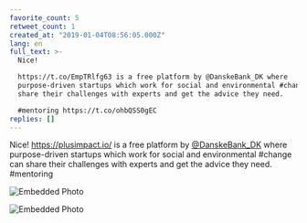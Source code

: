 ```yaml
---
favorite_count: 5
retweet_count: 1
created_at: "2019-01-04T08:56:05.000Z"
lang: en
full_text: >-
  Nice!

  https://t.co/EmpTRlfg63 is a free platform by @DanskeBank_DK where
  purpose-driven startups which work for social and environmental #change can
  share their challenges with experts and get the advice they need.

  #mentoring https://t.co/ohbQSS0gEC
replies: []
---
```


Nice! <https://plusimpact.io/> is a free platform by
[@DanskeBank_DK](https://twitter.com/DanskeBank_DK) where purpose-driven
startups which work for social and environmental #change can share their
challenges with experts and get the advice they need. #mentoring

<div class="gallery gallery-2">

![Embedded Photo](https://twitter-media-coderbyheart.s3.eu-north-1.amazonaws.com/1081112018587918337-DwDhotEXcAA_w97.jpg)

![Embedded Photo](https://twitter-media-coderbyheart.s3.eu-north-1.amazonaws.com/1081112018587918337-DwDhpSSWwAA-1Tg.jpg)

</div>
